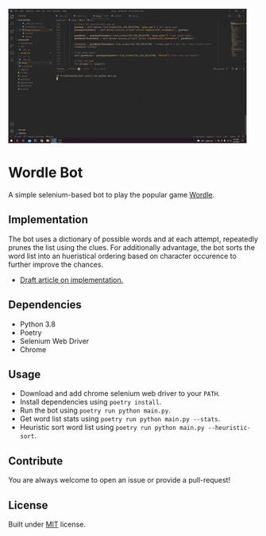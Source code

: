 ![wordle bot demo](./demo.gif)

# Wordle Bot
A simple selenium-based bot to play the popular game
[Wordle](https://www.powerlanguage.co.uk/wordle/).

## Implementation
The bot uses a dictionary of possible words and at each attempt, repeatedly
prunes the list using the clues. For additionally advantage, the bot sorts the
word list into an hueristical ordering based on character occurence to further
improve the chances.

* [Draft article on implementation.](https://aravindvasu.dev/2022/solving-wordle/)

## Dependencies
* Python 3.8
* Poetry
* Selenium Web Driver
* Chrome

## Usage
* Download and add chrome selenium web driver to your `PATH`.
* Install dependencies using `poetry install`.
* Run the bot using `poetry run python main.py`.
* Get word list stats using `poetry run python main.py --stats`.
* Heuristic sort word list using `poetry run python main.py --heuristic-sort`.

## Contribute
You are always welcome to open an issue or provide a pull-request!

## License
Built under [MIT](./LICENSE) license.
